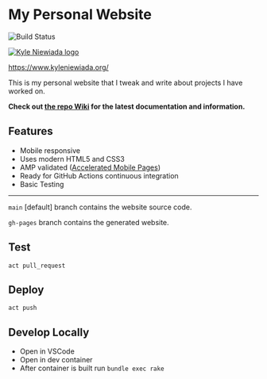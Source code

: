 # My Personal Website

![Build Status](https://github.com/aav7fl/website/actions/workflows/github-pages.yml/badge.svg)

[![Kyle Niewiada logo](https://user-images.githubusercontent.com/3487107/63467880-73b38880-c434-11e9-97d9-46c6d3e2f1ec.png)](https://www.kyleniewiada.org/)

https://www.kyleniewiada.org/

This is my personal website that I tweak and write about projects I have worked on.

**Check out [the repo Wiki](https://github.com/aav7fl/website/wiki) for the latest documentation and information.**

## Features
- Mobile responsive
- Uses modern HTML5 and CSS3
- AMP validated ([Accelerated Mobile Pages](https://www.ampproject.org/))
- Ready for GitHub Actions continuous integration
- Basic Testing

---

`main` [default] branch contains the website source code.

`gh-pages` branch contains the generated website.

## Test

`act pull_request`

## Deploy

`act push`

## Develop Locally

- Open in VSCode
- Open in dev container
- After container is built run `bundle exec rake`